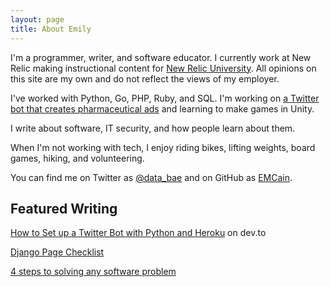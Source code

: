 ```yaml
---
layout: page
title: About Emily
---
```



I'm a programmer, writer, and software educator. I currently work at New Relic making instructional content for [New Relic University](https://learn.newrelic.com). All opinions on this site are my own and do not reflect the views of my employer.

I've worked with Python, Go, PHP, Ruby, and SQL. I'm working on [a Twitter bot that creates pharmaceutical ads](https://www.twitter.com/AskYrDoctorABot) and learning to make games in Unity.

I write about software, IT security, and how people learn about them.

When I'm not working with tech, I enjoy riding bikes, lifting weights, board games, hiking, and volunteering.

You can find me on Twitter as [\@data_bae](https://www.twitter.com/) and on GitHub as [EMCain](https://www.github.com/emcain).

## Featured Writing

[How to Set up a Twitter Bot with Python and Heroku](https://dev.to/emcain/how-to-set-up-a-twitter-bot-with-python-and-heroku-1n39) on dev.to

[Django Page Checklist](/django-page-checklist/)

[4 steps to solving any software problem](https://www.oreilly.com/ideas/4-steps-to-solving-any-software-problem)
